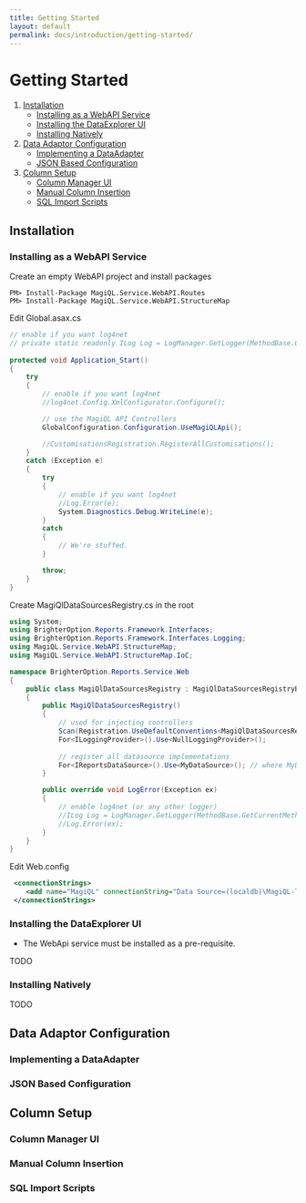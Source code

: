 ```yaml
---
title: Getting Started
layout: default 
permalink: docs/introduction/getting-started/
---
```


Getting Started
===

1. [Installation](#installation)
    - [Installing as a WebAPI Service](#installing-as-a-webapi-service)
    - [Installing the DataExplorer UI](#installing-the-dataexplorer-ui)
    - [Installing Natively](#installing-natively)
2. [Data Adaptor Configuration](#data-adaptor-configuration)
    - [Implementing a DataAdapter](#implementing-a-dataadapter)
    - [JSON Based Configuration](#json-based-configuration)
3. [Column Setup](#column-setup)
    - [Column Manager UI](#column-manager-ui)
    - [Manual Column Insertion](#manual-column-insertion)
    - [SQL Import Scripts](#sql-import-scripts)

## Installation

### Installing as a WebAPI Service

Create an empty WebAPI project and install packages

```
PM> Install-Package MagiQL.Service.WebAPI.Routes
PM> Install-Package MagiQL.Service.WebAPI.StructureMap
```

Edit Global.asax.cs

```c#
// enable if you want log4net
// private static readonly ILog Log = LogManager.GetLogger(MethodBase.GetCurrentMethod().DeclaringType);
            
protected void Application_Start()
{ 
    try
    {
        // enable if you want log4net
        //log4net.Config.XmlConfigurator.Configure();  

        // use the MagiQL API Controllers
        GlobalConfiguration.Configuration.UseMagiQLApi();

        //CustomisationsRegistration.RegisterAllCustomisations();
    }
    catch (Exception e)
    {
        try
        {
            // enable if you want log4net
            //Log.Error(e);
            System.Diagnostics.Debug.WriteLine(e);
        }
        catch
        {
            // We're stuffed. 
        }

        throw;
    }
}
```

Create MagiQlDataSourcesRegistry.cs in the root

```c#
using System;
using BrighterOption.Reports.Framework.Interfaces;
using BrighterOption.Reports.Framework.Interfaces.Logging;
using MagiQL.Service.WebAPI.StructureMap;
using MagiQL.Service.WebAPI.StructureMap.IoC; 

namespace BrighterOption.Reports.Service.Web
{
    public class MagiQlDataSourcesRegistry : MagiQlDataSourcesRegistryBase
    { 
        public MagiQlDataSourcesRegistry()
        { 
            // used for injecting controllers
            Scan(Registration.UseDefaultConventions<MagiQlDataSourcesRegistry>);
            For<ILoggingProvider>().Use<NullLoggingProvider>();
            
            // register all datasource implementations
            For<IReportsDataSource>().Use<MyDataSource>(); // where MyDataSouce is your implemented DataSource
        }

        public override void LogError(Exception ex)
        {
            // enable log4net (or any other logger)
            //ILog Log = LogManager.GetLogger(MethodBase.GetCurrentMethod().DeclaringType);
            //Log.Error(ex);
        }
    }
}
```

Edit Web.config

```xml
 <connectionStrings>
    <add name="MagiQL" connectionString="Data Source=(localdb)\MagiQL-Tests;Initial Catalog=MagiQL;Integrated Security=True" providerName="System.Data.SqlClient" />
 </connectionStrings>
```
 


### Installing the DataExplorer UI
* The WebApi service must be installed as a pre-requisite.

TODO

### Installing Natively

TODO 
 
## Data Adaptor Configuration

### Implementing a DataAdapter

### JSON Based Configuration

## Column Setup

### Column Manager UI

### Manual Column Insertion

### SQL Import Scripts

